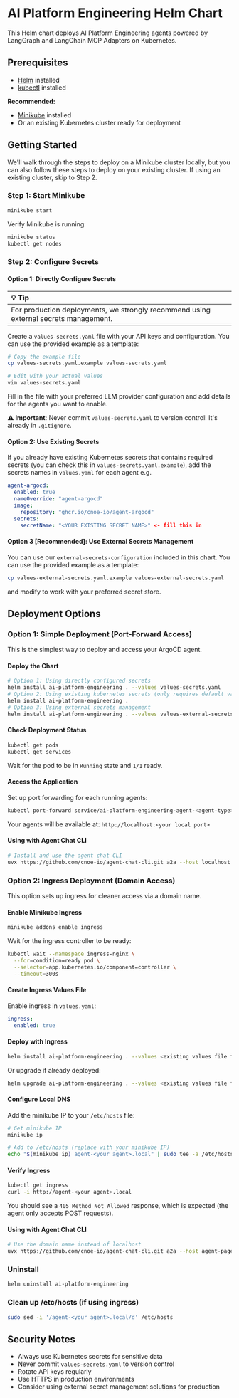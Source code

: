 # AI Platform Engineering Helm Chart

This Helm chart deploys AI Platform Engineering agents powered by LangGraph and LangChain MCP Adapters on Kubernetes.

## Prerequisites

- [Helm](https://helm.sh/docs/intro/install/) installed
- [kubectl](https://kubernetes.io/docs/tasks/tools/) installed

**Recommended:**

- [Minikube](https://minikube.sigs.k8s.io/docs/start/) installed
- Or an existing Kubernetes cluster ready for deployment

## Getting Started

We'll walk through the steps to deploy on a Minikube cluster locally, but you can also follow these steps to deploy on your existing cluster. If using an existing cluster, skip to Step 2.

### Step 1: Start Minikube

```bash
minikube start
```

Verify Minikube is running:
```bash
minikube status
kubectl get nodes
```

### Step 2: Configure Secrets

#### Option 1: Directly Configure Secrets

| 💡 **Tip** |
|:---|
| For production deployments, we strongly recommend using external secrets management. |

Create a `values-secrets.yaml` file with your API keys and configuration. You can use the provided example as a template:

```bash
# Copy the example file
cp values-secrets.yaml.example values-secrets.yaml

# Edit with your actual values
vim values-secrets.yaml
```

Fill in the file with your preferred LLM provider configuration and add details for the agents you want to enable.

**⚠️ Important**: Never commit `values-secrets.yaml` to version control! It's already in `.gitignore`.

#### Option 2: Use Existing Secrets

If you already have existing Kubernetes secrets that contains required secrets (you can check this in `values-secrets.yaml.example`), add the secrets names in `values.yaml` for each agent e.g.
```yaml
agent-argocd:
  enabled: true
  nameOverride: "agent-argocd"
  image:
    repository: "ghcr.io/cnoe-io/agent-argocd"
  secrets:
    secretName: "<YOUR EXISTING SECRET NAME>" <- fill this in
```

#### Option 3 [Recommended]: Use External Secrets Management

You can use our `external-secrets-configuration` included in this chart. You can use the provided example as a template:
```bash
cp values-external-secrets.yaml.example values-external-secrets.yaml
```
and modify to work with your preferred secret store.

## Deployment Options

### Option 1: Simple Deployment (Port-Forward Access)

This is the simplest way to deploy and access your ArgoCD agent.

#### Deploy the Chart

```bash
# Option 1: Using directly configured secrets
helm install ai-platform-engineering . --values values-secrets.yaml
# Option 2: Using existing kubernetes secrets (only requires default values.yaml)
helm install ai-platform-engineering .
# Option 3: Using external secrets management
helm install ai-platform-engineering . --values values-external-secrets.yaml
```

#### Check Deployment Status

```bash
kubectl get pods
kubectl get services
```

Wait for the pod to be in `Running` state and `1/1` ready.

#### Access the Application

Set up port forwarding for each running agents:
```bash
kubectl port-forward service/ai-platform-engineering-agent-<agent-type> <your local port>:8000
```

Your agents will be available at: `http://localhost:<your local port>`

#### Using with Agent Chat CLI

```bash
# Install and use the agent chat CLI
uvx https://github.com/cnoe-io/agent-chat-cli.git a2a --host localhost --port <your local port>
```

### Option 2: Ingress Deployment (Domain Access)

This option sets up ingress for cleaner access via a domain name.

#### Enable Minikube Ingress

```bash
minikube addons enable ingress
```

Wait for the ingress controller to be ready:
```bash
kubectl wait --namespace ingress-nginx \
  --for=condition=ready pod \
  --selector=app.kubernetes.io/component=controller \
  --timeout=300s
```

#### Create Ingress Values File

Enable ingress in `values.yaml`:

```yaml
ingress:
  enabled: true
```

#### Deploy with Ingress

```bash
helm install ai-platform-engineering . --values <existing values file for your secret> --values values-ingress.yaml
```

Or upgrade if already deployed:
```bash
helm upgrade ai-platform-engineering . --values <existing values file for your secret> --values values-ingress.yaml
```

#### Configure Local DNS

Add the minikube IP to your `/etc/hosts` file:

```bash
# Get minikube IP
minikube ip

# Add to /etc/hosts (replace with your minikube IP)
echo "$(minikube ip) agent-<your agent>.local" | sudo tee -a /etc/hosts
```

#### Verify Ingress

```bash
kubectl get ingress
curl -i http://agent-<your agent>.local
```

You should see a `405 Method Not Allowed` response, which is expected (the agent only accepts POST requests).

#### Using with Agent Chat CLI

```bash
# Use the domain name instead of localhost
uvx https://github.com/cnoe-io/agent-chat-cli.git a2a --host agent-pagerduty.local --port 80
```

### Uninstall
```bash
helm uninstall ai-platform-engineering
```

### Clean up /etc/hosts (if using ingress)
```bash
sudo sed -i '/agent-<your agent>.local/d' /etc/hosts
```

## Security Notes

- Always use Kubernetes secrets for sensitive data
- Never commit `values-secrets.yaml` to version control
- Rotate API keys regularly
- Use HTTPS in production environments
- Consider using external secret management solutions for production
